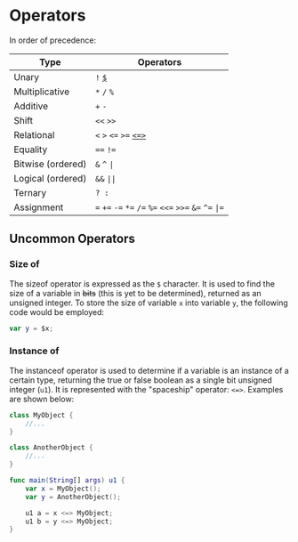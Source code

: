 # Operators

In order of precedence:

| Type              | Operators                                                |
| ----------------- | -------------------------------------------------------- |
| Unary             | `!` [`$`](#size-of)                                      |
| Multiplicative    | `*` `/` `%`                                              |
| Additive          | `+` `-`                                                  |
| Shift             | `<<` `>>`                                                |
| Relational        | `<` `>` `<=` `>=` [`<=>`](#instance-of)                  |
| Equality          | `==` `!=`                                                |
| Bitwise (ordered) | `&` `^` `\|`                                             |
| Logical (ordered) | `&&` `\|\|`                                              |
| Ternary           | `? :`                                                    |
| Assignment        | `=` `+=` `-=` `*=` `/=` `%=` `<<=` `>>=` `&=` `^=` `\|=` |

## Uncommon Operators

### Size of

The sizeof operator is expressed as the `$` character. It is used to find the size of a variable in ~~bits~~ (this is yet to be determined), returned as an unsigned integer. To store the size of variable `x` into variable `y`, the following code would be employed:

```swift
var y = $x;
```

### Instance of

The instanceof operator is used to determine if a variable is an instance of a certain type, returning the true or false boolean as a single bit unsigned integer (`u1`). It is represented with the "spaceship" operator: `<=>`. Examples are shown below:

```swift
class MyObject {
    //...
}

class AnotherObject {
    //...
}

func main(String[] args) u1 {
    var x = MyObject();
    var y = AnotherObject();

    u1 a = x <=> MyObject;
    u1 b = y <=> MyObject;
}
```
